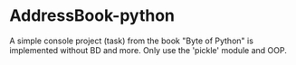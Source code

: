# AddressBook-python
A simple console project (task) from the book "Byte of Python" is implemented without BD and more. Only use the 'pickle' module and OOP.
